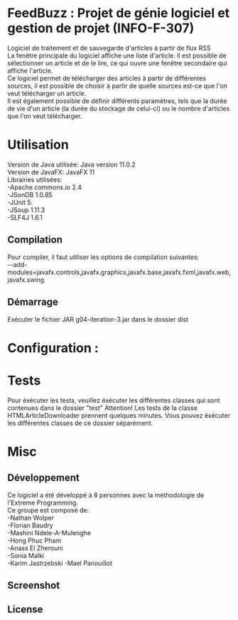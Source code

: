 # FeedBuzz : Projet de génie logiciel et gestion de projet (INFO-F-307)

Logiciel de traitement et de sauvegarde d'articles à partir de flux RSS  
La fenêtre principale du logiciel affiche une liste d'article. Il est possible de sélectionner un article et de le lire, ce qui ouvre une fenêtre secondaire qui affiche l'article.  
Ce logiciel permet de télécharger des articles à partir de différentes sources, il est possible de choisir à partir de quelle sources est-ce que l'on veut télécharger un article.  
Il est également possible de définir différents paramètres, tels que la durée de vie d'un article (la durée du stockage de celui-ci) ou le nombre d'articles que l'on veut télécharger.  


# Utilisation

Version de Java utilisée: Java version 11.0.2  
Version de JavaFX: JavaFX 11  
Librairies utilisées:  
 -Apache.commons.io 2.4  
 -JSonDB 1.0.85  
 -JUnit 5.  
 -JSoup 1.11.3  
 -SLF4J 1.6.1  

<!--TO DO: Informations sur le système de build et la version du Java/Librairies utilisés dans l'implementation.-->

## Compilation

Pour compiler, il faut utiliser les options de compilation suivantes:  
 --add-modules=javafx.controls,javafx.graphics,javafx.base,javafx.fxml,javafx.web,javafx.swing

## Démarrage 

Exécuter le fichier JAR g04-iteration-3.jar dans le dossier dist
<!-- TO DO: Informations sur le démarrage -->

# Configuration :

# Tests

Pour éxécuter les tests, veuillez éxécuter les différentes classes qui sont contenues dans le dossier "test"
Attention! Les tests de la classe HTMLArticleDownloader prennent quelques minutes.
Vous pouvez éxécuter les différentes classes de ce dossier séparément.
<!-- TO DO: Informations sur les tests -->

# Misc

## Développement

Ce logiciel a été développé à 8 personnes avec la méthodologie de l'Extreme Programming.  
Ce groupe est composé de:  
 -Nathan Wolper  
 -Florian Baudry  
 -Mashini Ndele-A-Mulenghe  
 -Hong Phuc Pham  
 -Anass El Zherouni  
 -Sonia Malki  
 -Karim Jastrzebski 
 -Mael Panouillot  

## Screenshot

## License